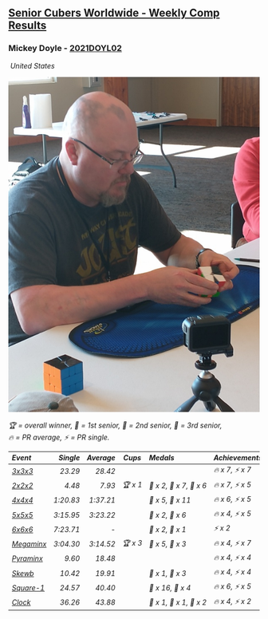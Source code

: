 <style>table {white-space: nowrap;}</style>
<link rel="stylesheet" type="text/css" href="/scw-comp/css/flags.css" />

## [Senior Cubers Worldwide - Weekly Comp Results](/scw-comp/results/)
### Mickey Doyle - [2021DOYL02](https://www.worldcubeassociation.org/persons/2021DOYL02)

<i class="flag flag-US" />&nbsp;United States

![Mickey Doyle](1644595509.jpg)

<span style="white-space: nowrap;">🏆 = overall winner</span>, <span style="white-space: nowrap;">🥇 = 1st senior</span>, <span style="white-space: nowrap;">🥈 = 2nd senior</span>, <span style="white-space: nowrap;">🥉 = 3rd senior</span>, <span style="white-space: nowrap;">🔥 = PR average</span>, <span style="white-space: nowrap;">⚡ = PR single</span>.

| Event | Single | Average | Cups | Medals | Achievements|
| :-- | --: | --: | :--: | :-- | :-- |
| [3x3x3](333.md) | 23.29 | 28.42 |  |  | 🔥 x 7, ⚡ x 7 |
| [2x2x2](222.md) | 4.48 | 7.93 | 🏆 x 1 | 🥇 x 2, 🥈 x 7, 🥉 x 6 | 🔥 x 7, ⚡ x 5 |
| [4x4x4](444.md) | 1:20.83 | 1:37.21 |  | 🥈 x 5, 🥉 x 11 | 🔥 x 6, ⚡ x 5 |
| [5x5x5](555.md) | 3:15.95 | 3:23.22 |  | 🥈 x 2, 🥉 x 6 | 🔥 x 4, ⚡ x 5 |
| [6x6x6](666.md) | 7:23.71 | - |  | 🥇 x 2, 🥈 x 1 | ⚡ x 2 |
| [Megaminx](minx.md) | 3:04.30 | 3:14.52 | 🏆 x 3 | 🥇 x 5, 🥈 x 3 | 🔥 x 4, ⚡ x 7 |
| [Pyraminx](pyram.md) | 9.60 | 18.48 |  |  | 🔥 x 4, ⚡ x 4 |
| [Skewb](skewb.md) | 10.42 | 19.91 |  | 🥈 x 1, 🥉 x 3 | 🔥 x 4, ⚡ x 4 |
| [Square-1](sq1.md) | 24.57 | 40.40 |  | 🥈 x 16, 🥉 x 4 | 🔥 x 6, ⚡ x 5 |
| [Clock](clock.md) | 36.26 | 43.88 |  | 🥇 x 1, 🥈 x 1, 🥉 x 2 | 🔥 x 4, ⚡ x 2 |

<!-- Global site tag (gtag.js) - Google Analytics -->
<script async src="https://www.googletagmanager.com/gtag/js?id=UA-86348435-3"></script>
<script>window.dataLayer = window.dataLayer || []; function gtag() {dataLayer.push(arguments);} gtag('js', new Date()); gtag('config', 'UA-86348435-3');</script>
